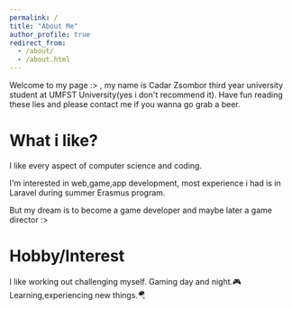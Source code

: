 ```yaml
---
permalink: /
title: "About Me"
author_profile: true
redirect_from: 
  - /about/
  - /about.html
---
```


Welcome to my page :> , my name is Cadar Zsombor third year university
student at UMFST University(yes i don't recommend it). Have fun reading these lies and please contact me if you wanna go grab a beer. 

What i like?
======
I like every aspect of computer science and coding.

I'm interested in web,game,app development, most experience i had is 
in Laravel during summer Erasmus program.

But my dream is to become a game developer and maybe later a game director :>

Hobby/Interest
======
I like working out challenging myself.
Gaming day and night.🎮
Learning,experiencing new things.🪂
